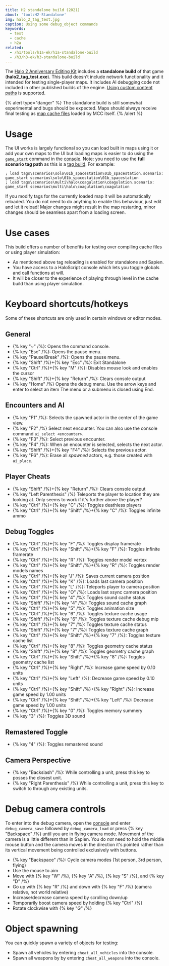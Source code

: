 ```yaml
---
title: H2 standalone build (2021)
about: 'tool:H2-Standalone'
img: halo_2_tag_test.jpg
caption: Using some debug_object commands
keywords:
  - test
  - cache
  - h2a
related:
  - /h1/tools/h1a-ek/h1a-standalone-build
  - /h3/h3-ek/h3-standalone-build
---
```

The [Halo 2 Anniversary Editing Kit](~H2-EK) includes a **standalone build** of that game (**halo2_tag_test.exe**). This build doesn't include network functionality and it intended for testing single-player maps. It includes AI debugging code not included in other published builds of the engine.
[Using custom content paths](~mod-tools#using-custom-content-paths) is supported.

{% alert type="danger" %}
The standalone build is still somewhat experimental and bugs should be expected. Maps should always receive final testing as [map cache files](~map) loaded by MCC itself.
{% /alert %}

# Usage
The UI works is largely functional so you can load built in maps using it or add your own maps to the UI but loading maps is easier to do using the [`game_start`](~h1/engine/scripting#functions-map-name) command in the [console](~developer-console). Note: you need to use the **full scenario tag path** as this is a [tag build](~blam#build-types). For example:

```consoleh2a
; load tags\scenarios\solo\01b_spacestation\01b_spacestation.scenario:
game_start scenarios\solo\01b_spacestation\01b_spacestation
; load tags\scenarios\multi\halo\coagulation\coagulation.scenario:
game_start scenarios\multi\halo\coagulation\coagulation
```

 If you modify tags for the currently loaded map it will be automatically reloaded. You do not need to do anything to enable this behaviour, just edit and let it reload!
 Major changes might result in the map restarting, minor changes should be seamless apart from a loading screen.

# Use cases
This build offers a number of benefits for testing over compiling cache files or using player simulation:

* As mentioned above tag reloading is enabled for standalone and Sapien.
* You have access to a HaloScript console which lets you toggle globals and call functions at will.
* It will be closer to the experience of playing through level in the cache build than using player simulation.

# Keyboard shortcuts/hotkeys
Some of these shortcuts are only used in certain windows or editor modes.

## General
* {% key "~" /%}: Opens the command console.
* {% key "Esc" /%}: Opens the pause menu.
* {% key "Pause/Break" /%}: Opens the pause menu.
* {% key "Shift" /%}+{% key "Esc" /%}: Exit Standalone
* {% key "Ctrl" /%}+{% key "M" /%}: Disables mouse look and enables the cursor
* {% key "Shift" /%}+{% key "Return" /%}: Clears console output
* {% key "Home" /%} Opens the debug menu. Use the arrow keys and <kdb>enter</kdb> to select an item The menu or a submenu is closed using <kdb>End</kdb>.

## Encounters and AI
* {% key "F1" /%}: Selects the spawned actor in the center of the game view.
* {% key "F2" /%} Select next encounter. You can also use the console command `ai_select <encounter>`.
* {% key "F3" /%}: Select previous encounter.
* {% key "F4" /%}: When an encounter is selected, selects the next actor.
* {% key "Shift" /%}+{% key "F4" /%}: Selects the previous actor.
* {% key "F6" /%}: Erase all _spawned_ actors, e.g. those created with `ai_place`.

## Player Cheats
* {% key "Shift" /%}+{% key "Return" /%}: Clears console output
* {% key "Left Parenthesis" /%} Teleports the player to location they are looking at. Only seems to work if it's further above the player?
* {% key "Ctrl" /%}+{% key "C" /%}: Toggles deathless players
* {% key "Ctrl" /%}+{% key "Shift" /%}+{% key "C" /%}: Toggles infinite ammo

## Debug Toggles
* {% key "Ctrl" /%}+{% key "F" /%}: Toggles display framerate
* {% key "Ctrl" /%}+{% key "Shift" /%}+{% key "F" /%}: Toggles infinite framerate
* {% key "Ctrl" /%}+{% key "R" /%}: Toggles render model vertex
* {% key "Ctrl" /%}+{% key "Shift" /%}+{% key "R" /%}: Toggles render models names
* {% key "Ctrl" /%}+{% key "J" /%}: Saves current camera position
* {% key "Ctrl" /%}+{% key "K" /%}: Loads last camera position
* {% key "Ctrl" /%}+{% key "L" /%}: Teleports player to camera position
* {% key "Ctrl" /%}+{% key "O" /%}: Loads last xsync camera position
* {% key "Ctrl" /%}+{% key "4" /%}: Toggles sound cache status
* {% key "Shift" /%}+{% key "4" /%}: Toggles sound cache graph
* {% key "Ctrl" /%}+{% key "5" /%}: Toggles animation size
* {% key "Ctrl" /%}+{% key "6" /%}: Toggles texture cache usage
* {% key "Shift" /%}+{% key "6" /%}: Toggles texture cache debug mip
* {% key "Ctrl" /%}+{% key "7" /%}: Toggles texture cache status
* {% key "Shift" /%}+{% key "7" /%}: Toggles texture cache graph
* {% key "Ctrl" /%}+{% key "Shift" /%}+{% key "7" /%}: Toggles texture cache list
* {% key "Ctrl" /%}+{% key "8" /%}: Toggles geometry cache status
* {% key "Shift" /%}+{% key "8" /%}: Toggles geometry cache graph
* {% key "Ctrl" /%}+{% key "Shift" /%}+{% key "8" /%}: Toggles geometry cache list
* {% key "Ctrl" /%}+{% key "Right" /%}: Increase game speed by 0.10 units
* {% key "Ctrl" /%}+{% key "Left" /%}: Decrease game speed by 0.10 units
* {% key "Ctrl" /%}+{% key "Shift" /%}+{% key "Right" /%}: Increase game speed by 1.00 units
* {% key "Ctrl" /%}+{% key "Shift" /%}+{% key "Left" /%}: Decrease game speed by 1.00 units
* {% key "Ctrl" /%}+{% key "0" /%}: Toggles memory summery
* {% key "3" /%}: Toggles 3D sound

## Remastered Toggle
* {% key "4" /%}: Toggles remastered sound

## Camera Perspective
* {% key "Backslash" /%}: While controlling a unit, press this key to posses the closest unit.
* {% key "Right Parenthesis" /%} While controlling a unit, press this key to switch to through any existing units.

# Debug camera controls
To enter into the debug camera, open the [console](~developer-console) and enter `debug_camera_save` followed by `debug_camera_load` or press {% key "Backspace" /%} until you are in flying camera mode. Movement of the camera is a little different than in Sapien. You do _not_ need to hold the middle mouse button and the camera moves in the direction it's pointed rather than its vertical movement being controlled exclusively with buttons.

* {% key "Backspace" /%}: Cycle camera modes (1st person, 3rd person, flying)
* Use the mouse to aim
* Move with {% key "W" /%}, {% key "A" /%}, {% key "S" /%}, and {% key "D" /%}
* Go up with {% key "R" /%} and down with {% key "F" /%} (camera relative, not world relative)
* Increase/decrease camera speed by scrolling down/up
* Temporarily boost camera speed by holding {% key "Ctrl" /%}
* Rotate clockwise with {% key "G" /%}

# Object spawning
You can quickly spawn a variety of objects for testing:

* Spawn all vehicles by entering `cheat_all_vehicles` into the console.
* Spawn all weapons by by entering `cheat_all_weapons` into the console.
